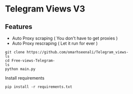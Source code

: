 # Telegram Views V3

## Features
- Auto Proxy scraping ( You don't have to get proxies )
- Auto Proxy rescraping ( Let it run for ever )
```
git clone https://github.com/omarhseenali/Telegram_views-
ls
cd Free-views-Telegram-
ls
python main.py
```

Install requirements
```
pip install -r requirements.txt
```

